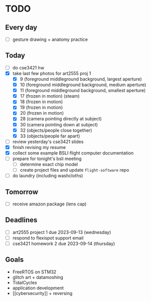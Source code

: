 # TODO

## Every day
- [ ] gesture drawing + anatomy practice

## Today
- [ ] do cse3421 hw
- [x] take last few photos for art2555 proj 1
    - [x] 9 (foreground middleground background, largest aperture)
    - [x] 10 (foreground middleground background, medium aperture)
    - [x] 11 (foreground middleground background, smallest aperture)
    - [x] 17 (frozen in motion) (steam)
    - [x] 18 (frozen in motion) 
    - [x] 19 (frozen in motion)
    - [x] 20 (frozen in motion)
    - [x] 28 (camera pointing directly at subject)
    - [x] 30 (camera pointing down at subject)
    - [x] 32 (objects/people close together)
    - [x] 33 (objects/people far apart)
- [ ] review yesterday's cse3421 slides
- [x] finish revising my resume
- [x] collect some example BSLI flight computer documentation
- [ ] prepare for tonight's bsli meeting
    - [ ] determine exact chip model
    - [ ] create project files and update `flight-software` repo
- [ ] do laundry (including washcloths)

## Tomorrow
- [ ] receive amazon package (lens cap)

## Deadlines
- [ ] art2555 project 1 due 2023-09-13 (wednesday)
- [ ] respond to flexispot support email
- [ ] cse3421 homework 2 due 2023-09-14 (thursday)

## Goals
- FreeRTOS on STM32
- glitch art + datamoshing
- TidalCycles
- application development
- [[cybersecurity]] + reversing
